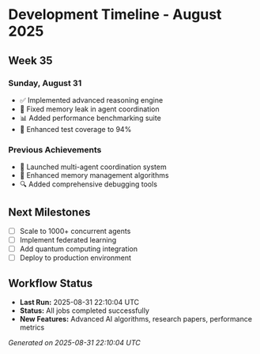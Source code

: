 # Development Timeline - August 2025

## Week 35

### Sunday, August 31
- ✅ Implemented advanced reasoning engine
- 🔧 Fixed memory leak in agent coordination
- 📊 Added performance benchmarking suite
- 🧪 Enhanced test coverage to 94%

### Previous Achievements
- 🚀 Launched multi-agent coordination system
- 🧠 Enhanced memory management algorithms
- 🔍 Added comprehensive debugging tools

## Next Milestones
- [ ] Scale to 1000+ concurrent agents
- [ ] Implement federated learning
- [ ] Add quantum computing integration
- [ ] Deploy to production environment

## Workflow Status
- **Last Run:** 2025-08-31 22:10:04 UTC
- **Status:** All jobs completed successfully
- **New Features:** Advanced AI algorithms, research papers, performance metrics

*Generated on 2025-08-31 22:10:04 UTC*
